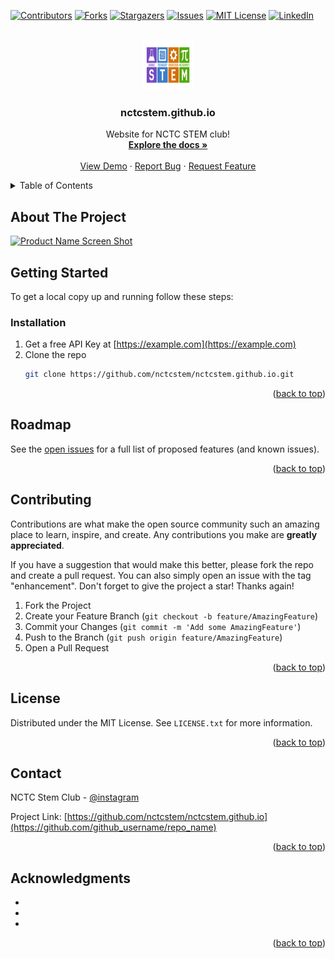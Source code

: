 
<!-- Improved compatibility of back to top link: See: https://github.com/othneildrew/Best-README-Template/pull/73 -->
<a name="readme-top"></a>
<!--
*** Thanks for checking out the Best-README-Template. If you have a suggestion
*** that would make this better, please fork the repo and create a pull request
*** or simply open an issue with the tag "enhancement".
*** Don't forget to give the project a star!
*** Thanks again! Now go create something AMAZING! :D
-->



<!-- PROJECT SHIELDS -->
<!--
*** I'm using markdown "reference style" links for readability.
*** Reference links are enclosed in brackets [ ] instead of parentheses ( ).
*** See the bottom of this document for the declaration of the reference variables
*** for contributors-url, forks-url, etc. This is an optional, concise syntax you may use.
*** https://www.markdownguide.org/basic-syntax/#reference-style-links
-->
[![Contributors][contributors-shield]][contributors-url]
[![Forks][forks-shield]][forks-url]
[![Stargazers][stars-shield]][stars-url]
[![Issues][issues-shield]][issues-url]
[![MIT License][license-shield]][license-url]
[![LinkedIn][linkedin-shield]][linkedin-url]



<!-- PROJECT LOGO -->
<br />
<div align="center">
  <a href="https://github.com/nctcstem/nctcstem.github.io">
    <img src="images/logo.jpg" alt="Logo" width="80" height="80">
  </a>

<h3 align="center">nctcstem.github.io</h3>

  <p align="center">
    Website for NCTC STEM club!
    <br />
    <a href="https://github.com/nctcstem/nctcstem.github.io"><strong>Explore the docs »</strong></a>
    <br />
    <br />
    <a href="https://github.com/nctcstem/nctcstem.github.io">View Demo</a>
    ·
    <a href="https://github.com/nctcstem/nctcstem.github.io/issues">Report Bug</a>
    ·
    <a href="https://github.com/nctcstem/nctcstem.github.io/issues">Request Feature</a>
  </p>
</div>



<!-- TABLE OF CONTENTS -->
<details>
  <summary>Table of Contents</summary>
  <ol>
    <li>
      <a href="#about-the-project">About The Project</a>
      <ul>
        <li><a href="#built-with">Built With</a></li>
      </ul>
    </li>
    <li>
      <a href="#getting-started">Getting Started</a>
      <ul>
        <li><a href="#prerequisites">Prerequisites</a></li>
        <li><a href="#installation">Installation</a></li>
      </ul>
    </li>
    <li><a href="#usage">Usage</a></li>
    <li><a href="#roadmap">Roadmap</a></li>
    <li><a href="#contributing">Contributing</a></li>
    <li><a href="#license">License</a></li>
    <li><a href="#contact">Contact</a></li>
    <li><a href="#acknowledgments">Acknowledgments</a></li>
  </ol>
</details>



<!-- ABOUT THE PROJECT -->
## About The Project

[![Product Name Screen Shot][product-screenshot]](https://example.com)


<!-- GETTING STARTED -->
## Getting Started

To get a local copy up and running follow these steps:

### Installation

1. Get a free API Key at [https://example.com](https://example.com)
2. Clone the repo
   ```sh
   git clone https://github.com/nctcstem/nctcstem.github.io.git
   ```

<p align="right">(<a href="#readme-top">back to top</a>)</p>




<!-- ROADMAP -->
## Roadmap

See the [open issues](https://github.com/nctcstem/nctcstem.github.io/issues) for a full list of proposed features (and known issues).

<p align="right">(<a href="#readme-top">back to top</a>)</p>



<!-- CONTRIBUTING -->
## Contributing

Contributions are what make the open source community such an amazing place to learn, inspire, and create. Any contributions you make are **greatly appreciated**.

If you have a suggestion that would make this better, please fork the repo and create a pull request. You can also simply open an issue with the tag "enhancement".
Don't forget to give the project a star! Thanks again!

1. Fork the Project
2. Create your Feature Branch (`git checkout -b feature/AmazingFeature`)
3. Commit your Changes (`git commit -m 'Add some AmazingFeature'`)
4. Push to the Branch (`git push origin feature/AmazingFeature`)
5. Open a Pull Request

<p align="right">(<a href="#readme-top">back to top</a>)</p>



<!-- LICENSE -->
## License

Distributed under the MIT License. See `LICENSE.txt` for more information.

<p align="right">(<a href="#readme-top">back to top</a>)</p>



<!-- CONTACT -->
## Contact

NCTC Stem Club - [@instagram](https://www.instagram.com/stemclublions/) 

Project Link: [https://github.com/nctcstem/nctcstem.github.io](https://github.com/github_username/repo_name)

<p align="right">(<a href="#readme-top">back to top</a>)</p>



<!-- ACKNOWLEDGMENTS -->
## Acknowledgments

* []()
* []()
* []()

<p align="right">(<a href="#readme-top">back to top</a>)</p>



<!-- MARKDOWN LINKS & IMAGES -->
<!-- https://www.markdownguide.org/basic-syntax/#reference-style-links -->
[contributors-shield]: https://img.shields.io/github/contributors/nctcstem/nctcstem.github.io.svg?style=for-the-badge
[contributors-url]: https://github.com/nctcstem/nctcstem.github.io/graphs/contributors
[forks-shield]: https://img.shields.io/github/forks/nctcstem/nctcstem.github.io.svg?style=for-the-badge
[forks-url]: https://github.com/nctcstem/nctcstem.github.io/network/members
[stars-shield]: https://img.shields.io/github/stars/nctcstem/nctcstem.github.io.svg?style=for-the-badge
[stars-url]: https://github.com/nctcstem/nctcstem.github.io/stargazers
[issues-shield]: https://img.shields.io/github/issues/nctcstem/nctcstem.github.io.svg?style=for-the-badge
[issues-url]: https://github.com/nctcstem/nctcstem.github.io/issues
[license-shield]: https://img.shields.io/github/license/nctcstem/nctcstem.github.io.svg?style=for-the-badge
[license-url]: https://github.com/nctcstem/nctcstem.github.io/blob/master/LICENSE.txt
[linkedin-shield]: https://img.shields.io/badge/-LinkedIn-black.svg?style=for-the-badge&logo=linkedin&colorB=555
[linkedin-url]: https://linkedin.com/in/linkedin_username
[product-screenshot]: images/screenshot.png
[Next.js]: https://img.shields.io/badge/next.js-000000?style=for-the-badge&logo=nextdotjs&logoColor=white
[Next-url]: https://nextjs.org/
[React.js]: https://img.shields.io/badge/React-20232A?style=for-the-badge&logo=react&logoColor=61DAFB
[React-url]: https://reactjs.org/
[Vue.js]: https://img.shields.io/badge/Vue.js-35495E?style=for-the-badge&logo=vuedotjs&logoColor=4FC08D
[Vue-url]: https://vuejs.org/
[Angular.io]: https://img.shields.io/badge/Angular-DD0031?style=for-the-badge&logo=angular&logoColor=white
[Angular-url]: https://angular.io/
[Svelte.dev]: https://img.shields.io/badge/Svelte-4A4A55?style=for-the-badge&logo=svelte&logoColor=FF3E00
[Svelte-url]: https://svelte.dev/
[Laravel.com]: https://img.shields.io/badge/Laravel-FF2D20?style=for-the-badge&logo=laravel&logoColor=white
[Laravel-url]: https://laravel.com
[Bootstrap.com]: https://img.shields.io/badge/Bootstrap-563D7C?style=for-the-badge&logo=bootstrap&logoColor=white
[Bootstrap-url]: https://getbootstrap.com
[JQuery.com]: https://img.shields.io/badge/jQuery-0769AD?style=for-the-badge&logo=jquery&logoColor=white
[JQuery-url]: https://jquery.com 
